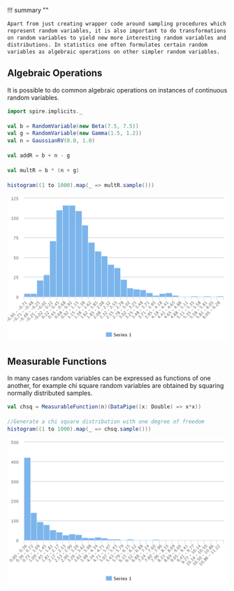 !!! summary ""

    Apart from just creating wrapper code around sampling procedures which represent random variables, it is also important to do transformations on random variables to yield new more interesting random variables and distributions. In statistics one often formulates certain random variables as algebraic operations on other simpler random variables.


## Algebraic Operations

It is possible to do common algebraic operations on instances of continuous random variables.

```scala
import spire.implicits._

val b = RandomVariable(new Beta(7.5, 7.5))
val g = RandomVariable(new Gamma(1.5, 1.2))
val n = GaussianRV(0.0, 1.0)

val addR = b + n - g

val multR = b * (n + g)

histogram((1 to 1000).map(_ => multR.sample()))
```

![histogram](/images/histogram-mult.png)

## Measurable Functions

In many cases random variables can be expressed as functions of one another, for example chi square random variables are obtained by squaring normally distributed samples.

```scala
val chsq = MeasurableFunction(n)(DataPipe((x: Double) => x*x))

//Generate a chi square distribution with one degree of freedom
histogram((1 to 1000).map(_ => chsq.sample()))
```

![histogram](/images/histogram-ch.png)

